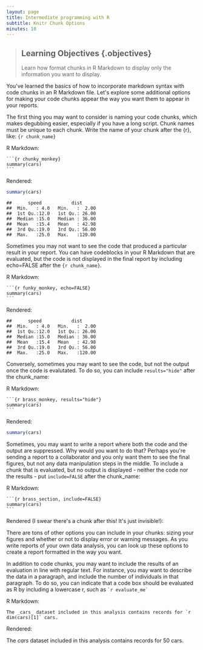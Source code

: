 ```yaml
---
layout: page
title: Intermediate programming with R
subtitle: Knitr Chunk Options
minutes: 10
---
```


> ## Learning Objectives {.objectives}
> Learn how format chunks in R Markdown to display only the information you want to display. 

You've learned the basics of how to incorporate markdown syntax with code chunks in an R Markdown file. Let's explore some additional options for making your code chunks appear the way you want them to appear in your reports. 

The first thing you may want to consider is naming your code chunks, which makes degubbing easier, especially if you have a long script.
Chunk names must be unique to each chunk.
Write the name of your chunk after the {r}, like: `{r chunk_name}`

R Markdown:

<pre><code>```{r chunky_monkey}
summary(cars)
```</code></pre>

Rendered:

```r
summary(cars)
```

```
##      speed           dist       
##  Min.   : 4.0   Min.   :  2.00  
##  1st Qu.:12.0   1st Qu.: 26.00  
##  Median :15.0   Median : 36.00  
##  Mean   :15.4   Mean   : 42.98  
##  3rd Qu.:19.0   3rd Qu.: 56.00  
##  Max.   :25.0   Max.   :120.00
```

Sometimes you may not want to see the code that produced a particular result in your report.
You can have codeblocks in your R Markdown that are evaluated, but the code is not displayed in the final report by including echo=FALSE after the `{r chunk_name}`.

R Markdown:
<pre><code>```{r funky_monkey, echo=FALSE}
summary(cars)
```</code></pre>

Rendered:

```
##      speed           dist       
##  Min.   : 4.0   Min.   :  2.00  
##  1st Qu.:12.0   1st Qu.: 26.00  
##  Median :15.0   Median : 36.00  
##  Mean   :15.4   Mean   : 42.98  
##  3rd Qu.:19.0   3rd Qu.: 56.00  
##  Max.   :25.0   Max.   :120.00
```

Conversely, sometimes you may want to see the code, but not the output once the code is evalutated. 
To do so, you can include `results="hide"` after the chunk_name:

R Markdown:
<pre><code>```{r brass_monkey, results="hide"}
summary(cars)
```</code></pre>

Rendered:

```r
summary(cars)
```

Sometimes, you may want to write a report where both the code and the output are suppressed. 
Why would you want to do that?
Perhaps you're sending a report to a collaborator and you only want them to see the final figures, but not any data manipulation steps in the middle. 
To include a chunk that is evaluated, but no output is displayed - neither the code nor the results - put `include=FALSE` after the chunk_name:

R Markdown:
<pre><code>```{r brass_section, include=FALSE}
summary(cars)
```</code></pre>

Rendered (I swear there's a chunk after this! It's just invisible!):


There are tons of other options you can include in your chunks: sizing your figures and whether or not to display error or warning messages. 
As you write reports of your own data analysis, you can look up these options to create a report formatted in the way you want.

In addition to code chunks, you may want to include the results of an evaluation in line with regular text. For instance, you may want to describe the data in a paragraph, and include the number of individuals in that paragraph. To do so, you can indicate that a code box should be evaluated as R by including a lowercase r, such as `` `r evaluate_me` ``

R Markdown:
```
The _cars_ dataset included in this analysis contains records for `r dim(cars)[1]` cars. 
```

Rendered:

The _cars_ dataset included in this analysis contains records for 50 cars. 


